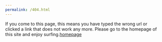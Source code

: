 ```yaml
---
permalink: /404.html
---
```


If you come to this page, this means you have typed the wrong url or clicked a link that does not work any more. Please go to the homepage of this site and 
enjoy surfing.[homepage](http://www.webcourseinfo.com)